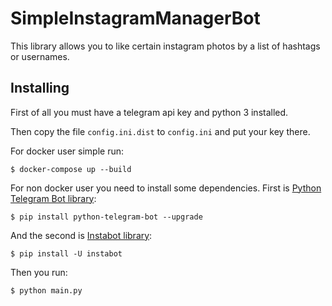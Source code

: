 # SimpleInstagramManagerBot

This library allows you to like certain instagram photos by a list of hashtags or usernames.

## Installing ##

First of all you must have a telegram api key and python 3 installed. 
 
Then copy the file `config.ini.dist` to `config.ini` and put your key there.

For docker user simple run:

    $ docker-compose up --build
    
For non docker user you need to install some dependencies. First is [Python Telegram Bot library](https://github.com/python-telegram-bot/python-telegram-bot):

    $ pip install python-telegram-bot --upgrade
    
And the second is [Instabot library](https://github.com/instagrambot/instabot):

    $ pip install -U instabot

Then you run:

    $ python main.py